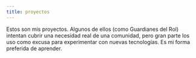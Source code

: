 ```yaml
---
title: proyectos
---
```


Estos son mis proyectos. Algunos de ellos (como Guardianes del Rol) intentan cubrir una necesidad real de una comunidad, pero gran parte los uso como excusa para experimentar con nuevas tecnologías. Es mi forma preferida de aprender.